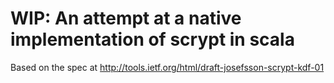 # WIP: An attempt at a native implementation of scrypt in scala

Based on the spec at http://tools.ietf.org/html/draft-josefsson-scrypt-kdf-01

